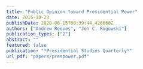 ```yaml
---
title: "Public Opinion toward Presidential Power"
date: 2015-10-23
publishDate: 2020-06-15T00:39:44.426660Z
authors: ["Andrew Reeves", "Jon C. Rogowski"]
publication_types: ["2"]
abstract: ""
featured: false
publication: "*Presidential Studies Quarterly*"
url_pdf: "papers/prespower.pdf"
---
```


